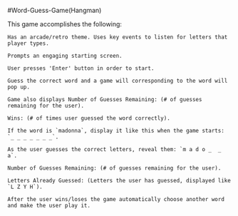 #Word-Guess-Game(Hangman)

This game accomplishes the following:

	Has an arcade/retro theme. Uses key events to listen for letters that player types. 

	Prompts an engaging starting screen.

	User presses 'Enter' button in order to start.

	Guess the correct word and a game will corresponding to the word will pop up. 

	Game also displays Number of Guesses Remaining: (# of guesses remaining for the user).

	Wins: (# of times user guessed the word correctly).

    If the word is `madonna`, display it like this when the game starts: `_ _ _ _ _ _ _`.

    As the user guesses the correct letters, reveal them: `m a d o _  _ a`.

   	Number of Guesses Remaining: (# of guesses remaining for the user).

   	Letters Already Guessed: (Letters the user has guessed, displayed like `L Z Y H`).

   	After the user wins/loses the game automatically choose another word and make the user play it.